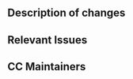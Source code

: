 ## Description of changes

<!-- What changes did you make -->

## Relevant Issues

<!-- Eg. #43 -->

## CC Maintainers

<!-- Most of the time it will be IogaMaster -->
